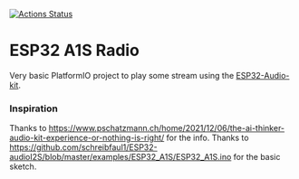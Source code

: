 [![Actions Status](https://github.com/crathje/ESP32_A1S_Radio/workflows/PlatformIO%20CI/badge.svg)](https://github.com/crathje/ESP32_A1S_Radio/actions)

# ESP32 A1S Radio

Very basic PlatformIO project to play some stream using the [ESP32-Audio-kit](https://docs.ai-thinker.com/en/esp32-audio-kit).

### Inspiration

Thanks to https://www.pschatzmann.ch/home/2021/12/06/the-ai-thinker-audio-kit-experience-or-nothing-is-right/ for the info.
Thanks to https://github.com/schreibfaul1/ESP32-audioI2S/blob/master/examples/ESP32_A1S/ESP32_A1S.ino for the basic sketch.
